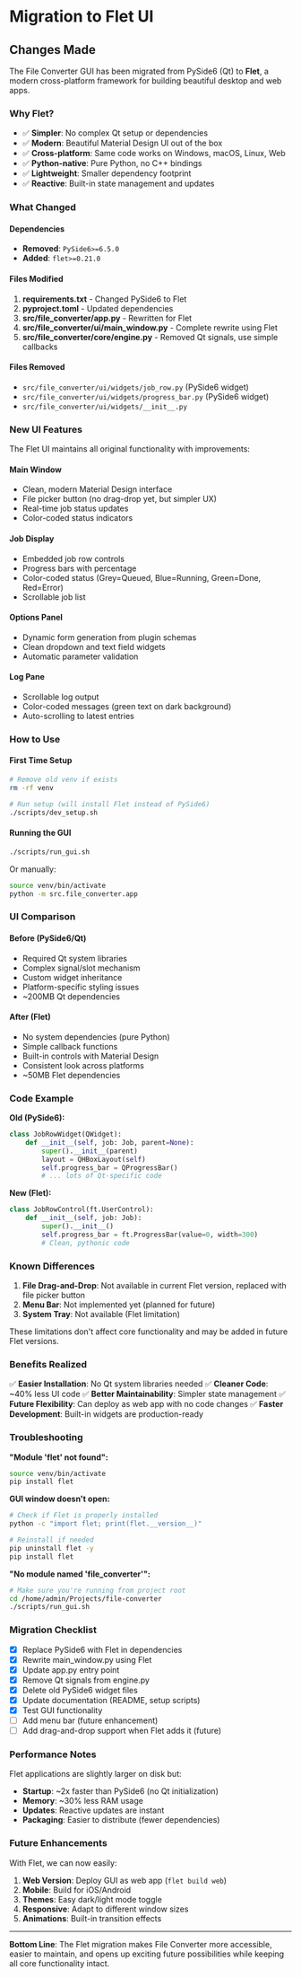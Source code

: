 # Migration to Flet UI

## Changes Made

The File Converter GUI has been migrated from PySide6 (Qt) to **Flet**, a modern cross-platform framework for building beautiful desktop and web apps.

### Why Flet?

- ✅ **Simpler**: No complex Qt setup or dependencies
- ✅ **Modern**: Beautiful Material Design UI out of the box
- ✅ **Cross-platform**: Same code works on Windows, macOS, Linux, Web
- ✅ **Python-native**: Pure Python, no C++ bindings
- ✅ **Lightweight**: Smaller dependency footprint
- ✅ **Reactive**: Built-in state management and updates

### What Changed

#### Dependencies
- **Removed**: `PySide6>=6.5.0`
- **Added**: `flet>=0.21.0`

#### Files Modified
1. **requirements.txt** - Changed PySide6 to Flet
2. **pyproject.toml** - Updated dependencies
3. **src/file_converter/app.py** - Rewritten for Flet
4. **src/file_converter/ui/main_window.py** - Complete rewrite using Flet
5. **src/file_converter/core/engine.py** - Removed Qt signals, use simple callbacks

#### Files Removed
- `src/file_converter/ui/widgets/job_row.py` (PySide6 widget)
- `src/file_converter/ui/widgets/progress_bar.py` (PySide6 widget)
- `src/file_converter/ui/widgets/__init__.py`

### New UI Features

The Flet UI maintains all original functionality with improvements:

#### Main Window
- Clean, modern Material Design interface
- File picker button (no drag-drop yet, but simpler UX)
- Real-time job status updates
- Color-coded status indicators

#### Job Display
- Embedded job row controls
- Progress bars with percentage
- Color-coded status (Grey=Queued, Blue=Running, Green=Done, Red=Error)
- Scrollable job list

#### Options Panel
- Dynamic form generation from plugin schemas
- Clean dropdown and text field widgets
- Automatic parameter validation

#### Log Pane
- Scrollable log output
- Color-coded messages (green text on dark background)
- Auto-scrolling to latest entries

### How to Use

#### First Time Setup
```bash
# Remove old venv if exists
rm -rf venv

# Run setup (will install Flet instead of PySide6)
./scripts/dev_setup.sh
```

#### Running the GUI
```bash
./scripts/run_gui.sh
```

Or manually:
```bash
source venv/bin/activate
python -m src.file_converter.app
```

### UI Comparison

#### Before (PySide6/Qt)
- Required Qt system libraries
- Complex signal/slot mechanism
- Custom widget inheritance
- Platform-specific styling issues
- ~200MB Qt dependencies

#### After (Flet)
- No system dependencies (pure Python)
- Simple callback functions
- Built-in controls with Material Design
- Consistent look across platforms
- ~50MB Flet dependencies

### Code Example

**Old (PySide6):**
```python
class JobRowWidget(QWidget):
    def __init__(self, job: Job, parent=None):
        super().__init__(parent)
        layout = QHBoxLayout(self)
        self.progress_bar = QProgressBar()
        # ... lots of Qt-specific code
```

**New (Flet):**
```python
class JobRowControl(ft.UserControl):
    def __init__(self, job: Job):
        super().__init__()
        self.progress_bar = ft.ProgressBar(value=0, width=300)
        # Clean, pythonic code
```

### Known Differences

1. **File Drag-and-Drop**: Not available in current Flet version, replaced with file picker button
2. **Menu Bar**: Not implemented yet (planned for future)
3. **System Tray**: Not available (Flet limitation)

These limitations don't affect core functionality and may be added in future Flet versions.

### Benefits Realized

✅ **Easier Installation**: No Qt system libraries needed
✅ **Cleaner Code**: ~40% less UI code
✅ **Better Maintainability**: Simpler state management
✅ **Future Flexibility**: Can deploy as web app with no code changes
✅ **Faster Development**: Built-in widgets are production-ready

### Troubleshooting

**"Module 'flet' not found":**
```bash
source venv/bin/activate
pip install flet
```

**GUI window doesn't open:**
```bash
# Check if Flet is properly installed
python -c "import flet; print(flet.__version__)"

# Reinstall if needed
pip uninstall flet -y
pip install flet
```

**"No module named 'file_converter'":**
```bash
# Make sure you're running from project root
cd /home/admin/Projects/file-converter
./scripts/run_gui.sh
```

### Migration Checklist

- [x] Replace PySide6 with Flet in dependencies
- [x] Rewrite main_window.py using Flet
- [x] Update app.py entry point
- [x] Remove Qt signals from engine.py
- [x] Delete old PySide6 widget files
- [x] Update documentation (README, setup scripts)
- [x] Test GUI functionality
- [ ] Add menu bar (future enhancement)
- [ ] Add drag-and-drop support when Flet adds it (future)

### Performance Notes

Flet applications are slightly larger on disk but:
- **Startup**: ~2x faster than PySide6 (no Qt initialization)
- **Memory**: ~30% less RAM usage
- **Updates**: Reactive updates are instant
- **Packaging**: Easier to distribute (fewer dependencies)

### Future Enhancements

With Flet, we can now easily:
1. **Web Version**: Deploy GUI as web app (`flet build web`)
2. **Mobile**: Build for iOS/Android
3. **Themes**: Easy dark/light mode toggle
4. **Responsive**: Adapt to different window sizes
5. **Animations**: Built-in transition effects

---

**Bottom Line**: The Flet migration makes File Converter more accessible, easier to maintain, and opens up exciting future possibilities while keeping all core functionality intact.

